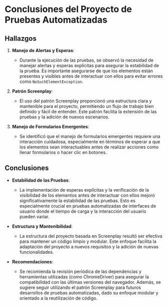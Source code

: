 # Conclusiones del Proyecto de Pruebas Automatizadas

## Hallazgos

1. **Manejo de Alertas y Esperas**:
   - Durante la ejecución de las pruebas, se observó la necesidad de manejar alertas y esperas explícitas para asegurar la estabilidad de la prueba. Es importante asegurarse de que los elementos están presentes y visibles antes de interactuar con ellos para evitar errores como `NoSuchElementException`.

2. **Patrón Screenplay**:
   - El uso del patrón Screenplay proporcionó una estructura clara y mantenible para el proyecto, permitiendo un flujo de trabajo bien definido y fácil de entender. Este patrón facilita la extensión de las pruebas y la adición de nuevos escenarios.

3. **Manejo de Formularios Emergentes**:
   - Se identificó que el manejo de formularios emergentes requiere una interacción cuidadosa, especialmente en términos de esperar a que los elementos sean interactuables antes de realizar acciones como llenar formularios o hacer clic en botones.

## Conclusiones

- **Estabilidad de las Pruebas**:
   - La implementación de esperas explícitas y la verificación de la visibilidad de los elementos antes de interactuar con ellos mejoró significativamente la estabilidad de las pruebas. Esto es especialmente crucial en pruebas automatizadas de interfaces de usuario donde el tiempo de carga y la interacción del usuario pueden variar.

- **Estructura y Mantenibilidad**:
   - La estructura del proyecto basada en Screenplay resultó ser efectiva para mantener un código limpio y modular. Este enfoque facilita la adaptación del proyecto a nuevos requisitos y la adición de nuevas funcionalidades.

- **Recomendaciones**:
   - Se recomienda la revisión periódica de las dependencias y herramientas utilizadas (como ChromeDriver) para asegurar la compatibilidad con las últimas versiones del navegador. Además, se sugiere seguir utilizando el patrón Screenplay para futuros desarrollos de pruebas automatizadas, dado su enfoque modular y orientado a la reutilización de código.
